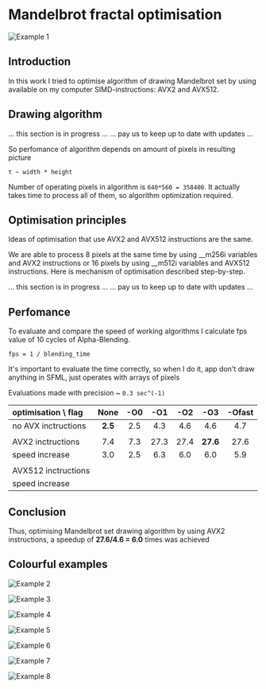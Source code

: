 # Mandelbrot fractal optimisation

![Example 1](Pictures/1.png)

## Introduction
In this work I tried to optimise algorithm of drawing Mandelbrot set by using available on my computer SIMD-instructions: AVX2 and AVX512.

## Drawing algorithm

... this section is in progress ...
... pay us to keep up to date with updates ...

So perfomance of algorithm depends on amount of pixels in resulting picture

``t ~ width * height``

Number of operating pixels in algorithm is ``640*560 = 358400``. It actually takes time to process all of them, so algorithm optimization required.

## Optimisation principles
Ideas of optimisation that use AVX2 and AVX512 instructions are the same.

We are able to process 8 pixels at the same time by using __m256i variables and AVX2 instructions or 16 pixels by using __m512i variables and AVX512 instructions. Here is mechanism of optimisation described step-by-step.

... this section is in progress ...
... pay us to keep up to date with updates ...

## Perfomance
To evaluate and compare the speed of working algorithms I calculate fps value of 10 cycles of Alpha-Blending.

``fps = 1 / blending_time``

It's important to evaluate the time correctly, so when I do it, app don't draw anything in SFML, just operates with arrays of pixels

Evaluations made with precision ~ ``0.3 sec^(-1)``

|optimisation \ flag|None   |-O0 |-O1 |-O2 |-O3     |-Ofast|
|:------------------|:-----:|:--:|:--:|:--:|:------:|:----:|
|no AVX inctructions|**2.5**|2.5 |4.3 |4.6 |4.6     |4.7   |
|                   |       |    |    |    |        |      |
|AVX2 inctructions  |7.4    |7.3 |27.3|27.4|**27.6**|27.6  |
|speed increase     |3.0    |2.5 |6.3 |6.0 |6.0     |5.9   |
|                   |       |    |    |    |        |      |
|AVX512 inctructions|       |    |    |    |        |      |
|speed increase     |       |    |    |    |        |      |

## Conclusion
Thus, optimising Mandelbrot set drawing algorithm by using AVX2 instructions, a speedup of **27.6/4.6 = 6.0** times was achieved

## Colourful examples

![Example 2](Pictures/2.png)

![Example 3](Pictures/3.png)

![Example 4](Pictures/4.png)

![Example 5](Pictures/5.png)

![Example 6](Pictures/6.png)

![Example 7](Pictures/7.png)

![Example 8](Pictures/8.png)
